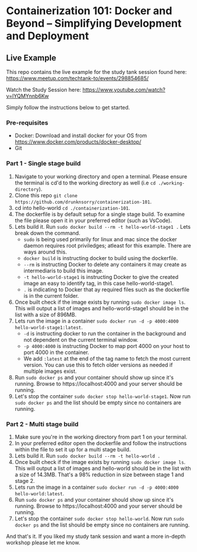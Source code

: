 # Containerization 101: Docker and Beyond – Simplifying Development and Deployment

## Live Example
This repo contains the live example for the study tank session found here: https://www.meetup.com/techtank-to/events/298854685/

Watch the Study Session here: https://www.youtube.com/watch?v=lYQMYnnb6Kw

Simply follow the instructions below to get started.

### Pre-requisites
- Docker: Download and install docker for your OS from https://www.docker.com/products/docker-desktop/
- Git


### Part 1 - Single stage build
1. Navigate to your working directory and open a terminal. Please ensure the terminal is cd'd to the working directory as well (i.e `cd ./working-directory`).
2. Clone this repo `git clone https://github.com/drunknsorry/containerization-101`.
3. cd into hello-world `cd ./containerization-101`.
4. The dockerfile is by default setup for a single stage build. To examine the file please open it in your preferred editor (such as VsCode).
5. Lets build it. Run `sudo docker build --rm -t hello-world-stage1 .`
    Lets break down the command.
    - `sudo` is being used primarily for linux and mac since the docker daemon requires root priviledges; atleast for this example. There are ways around this.
    - `docker build` is instructing docker to build using the dockerfile.
    - `--rm` is instructing Docker to delete any containers it may create as intermediaris to build this image.
    - `-t hello-world-stage1` is instructing Docker to give the created image an easy to identify tag, in this case hello-world-stage1.
    - `.` is indicating to Docker that ay required files such as the dockerfile is in the current folder.
6. Once built check if the image exists by running `sudo docker image ls`. This will output a list of images and hello-world-stage1 should be in the list with a size of 896MB.
7. Lets run the image in a container `sudo docker run -d -p 4000:4000 hello-world-stage1:latest`.
    - `-d` is instructing docker to run the container in the background and not dependent on the current terminal window.
    - `-p 4000:4000` is instructing Docker to map port 4000 on your host to port 4000 in the container.
    - We add `:latest` at the end of the tag name to fetch the most current version. You can use this to fetch older versions as needed if multiple images exist.
8. Run `sudo docker ps` and your container should show up since it's running. Browse to https://localhost:4000 and your server should be running.
9. Let's stop the container `sudo docker stop hello-world-stage1`. Now run `sudo docker ps` and the list should be empty since no containers are running.

### Part 2 - Multi stage build
1. Make sure you're in the working directory from part 1 on your terminal.
2. In your preferred editor open the dockerfile and follow the instructions within the file to set it up for a multi stage build.
3. Lets build it. Run `sudo docker build --rm -t hello-world .` 
4. Once built check if the image exists by running `sudo docker image ls`. This will output a list of images and hello-world should be in the list with a size of 14.3MB. That's a 98% reduction in size between stage 1 and stage 2.
5. Lets run the image in a container `sudo docker run -d -p 4000:4000 hello-world:latest`.
6. Run `sudo docker ps` and your container should show up since it's running. Browse to https://localhost:4000 and your server should be running.
7. Let's stop the container `sudo docker stop hello-world`. Now run `sudo docker ps` and the list should be empty since no containers are running.

And that's it. If you liked my study tank session and want a more in-depth workshop please let me know.